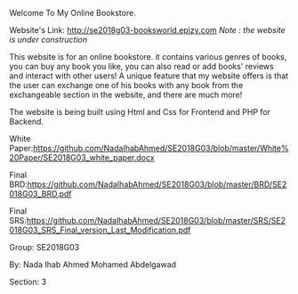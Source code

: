 Welcome To My Online Bookstore.

Website's Link: http://se2018g03-booksworld.epizy.com *Note : the website is under construction* 
 

This website is for an online bookstore. it contains various genres of books, you can buy any book you like, you can also read or add books' reviews and interact with other users! A unique feature that my website offers is that the user can exchange one of his books with any book from the exchangeable section in the website, and there are much more!

The website is being built using Html and Css for Frontend and PHP for Backend.

White Paper:https://github.com/NadaIhabAhmed/SE2018G03/blob/master/White%20Paper/SE2018G03_white_paper.docx

Final BRD:https://github.com/NadaIhabAhmed/SE2018G03/blob/master/BRD/SE2018G03_BRD.pdf

Final SRS:https://github.com/NadaIhabAhmed/SE2018G03/blob/master/SRS/SE2018G03_SRS_Final_version_Last_Modification.pdf


Group: SE2018G03

By: Nada Ihab Ahmed Mohamed Abdelgawad

Section: 3

